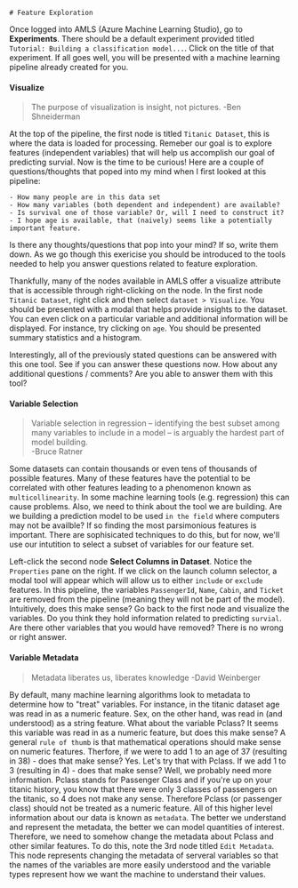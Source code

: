     # Feature Exploration
Once logged into AMLS (Azure Machine Learning Studio), go to **Experiments**. There should be 
a default experiment provided titled `Tutorial: Building a classification model...`. Click on 
the title of that experiment. If all goes well, you will be presented with a 
machine learning pipeline already created for you.

#### Visualize
> The purpose of visualization is insight, not pictures.
-Ben Shneiderman

At the top of the pipeline, the first node is titled `Titanic Dataset`, this is where
the data is loaded for processing. Remeber our goal is to explore features (independent variables) that 
will help us accomplish our goal of predicting survial. Now is the time to be curious! Here are a couple
of questions/thoughts that poped into my mind when I first looked at this pipeline:

    - How many people are in this data set
    - How many variables (both dependent and independent) are available?
    - Is survival one of those variable? Or, will I need to construct it?
    - I hope age is available, that (naively) seems like a potentially important feature.  
Is there any thoughts/questions that pop into your mind? If so, write them down. As we go though this exericise
you should be introduced to the tools needed to help you answer questions related to feature exploration.
 
Thankfully, many of the nodes available in AMLS offer a visualize attribute that is accessible
through right-clicking on the node. In the first node `Titanic Dataset`, right click and then select 
`dataset > Visualize`. You should be presented with a modal that helps provide insights to the dataset.
You can even click on a particular variable and additional information will be displayed. For instance, try 
clicking on `age`. You should be presented summary statistics and a histogram.

Interestingly, all of the previously stated questions can be answered with this one tool. See if you can answer these
questions now. How about any additional questions / comments? Are you able to answer them with this tool? 


#### Variable Selection
> Variable selection in regression – identifying the best subset among many variables to include in a model – is arguably the hardest part of model building.  
-Bruce Ratner

Some datasets can contain thousands or even tens of thousands of possible features. Many of these features have the potential 
to be correlated with other features leading to a phenomenon known as `multicollinearity`. In some machine learning 
tools (e.g. regression) this can cause problems. Also, we need to think about the tool we are building. Are we building
a prediction model to be used `in the field` where computers may not be availble? If so finding the most parsimonious features
is important. There are sophisicated techniques to do this, but for now, we'll use our intutition to select a subset of
variables for our feature set.

Left-click the second node **Select Columns in Dataset**. Notice the `Properties` pane on the right. If we click on the 
launch column selector, a modal tool will appear which will allow us to either `include` or `exclude` features.
In this pipeline, the variables `PassengerId`, `Name`, `Cabin`, and `Ticket` are removed
from the pipeline (meaning they will not be part of the model). Intuitively, does this make sense? Go back to the first
node and visualize the variables. Do you think they hold information related to predicting `survial`. Are there other
variables that you would have removed? There is no wrong or right answer.

#### Variable Metadata
>Metadata liberates us, liberates knowledge
-David Weinberger  

By default, many machine learning algorithms look to metadata to determine how to "treat" variables. For instance, in 
the titanic dataset age was read in as a numeric feature. Sex, on the other hand, was read in (and understood) as a 
string feature. What about the variable Pclass? It seems this variable was read in as a numeric feature, but does this make
sense? A general `rule of thumb` is that mathematical operations should make sense on numeric features. Therfore, if we 
were to add 1 to an age of 37 (resulting in 38) - does that make sense? Yes. Let's try that with Pclass. If we add 1 to 
3 (resulting in 4) - does that make sense? Well, we probably need more information. Pclass stands for Passenger Class and
if you're up on your titanic history, you know that there were only 3 classes of passengers on the titanic, so 4 does not
make any sense. Therefore Pclass (or passenger class) should not be treated as a numeric feature. All of this higher level
information about our data is known as `metadata`. The better we understand and represent the metadata, the
better we can model quantities of interest. Therefore, we need to somehow change the metadata about Pclass and other similar
features. To do this, note the 3rd node titled `Edit Metadata`. This node represents changing the metadata of serveral variables
so that the names of the variables are more easily understood and the variable types represent how we want the machine to 
understand their values.


